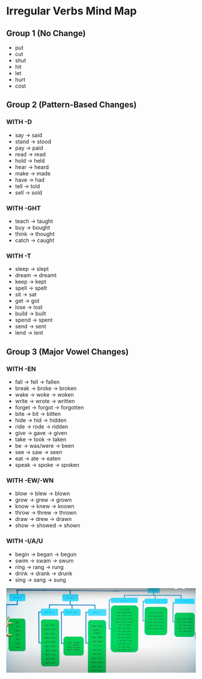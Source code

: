 # Irregular Verbs Mind Map

## Group 1 (No Change)
- put
- cut
- shut
- hit
- let
- hurt
- cost

## Group 2 (Pattern-Based Changes)
### WITH -D
- say → said
- stand → stood
- pay → paid
- read → read
- hold → held
- hear → heard
- make → made
- have → had
- tell → told
- sell → sold

### WITH -GHT
- teach → taught
- buy → bought
- think → thought
- catch → caught

### WITH -T
- sleep → slept
- dream → dreamt
- keep → kept
- spell → spelt
- sit → sat
- get → got
- lose → lost
- build → built
- spend → spent
- send → sent
- lend → lent

## Group 3 (Major Vowel Changes)
### WITH -EN
- fall → fell → fallen
- break → broke → broken
- wake → woke → woken
- write → wrote → written
- forget → forgot → forgotten
- bite → bit → bitten
- hide → hid → hidden
- ride → rode → ridden
- give → gave → given
- take → took → taken
- be → was/were → been
- see → saw → seen
- eat → ate → eaten
- speak → spoke → spoken

### WITH -EW/-WN
- blow → blew → blown
- grow → grew → grown
- know → knew → known
- throw → threw → thrown
- draw → drew → drawn
- show → showed → shown

### WITH -I/A/U
- begin → began → begun
- swim → swam → swum
- ring → rang → rung
- drink → drank → drunk
- sing → sang → sung

![irregular verb](https://github.com/shiftingwaves/english/blob/main/verbs/irregular-verb.png)
